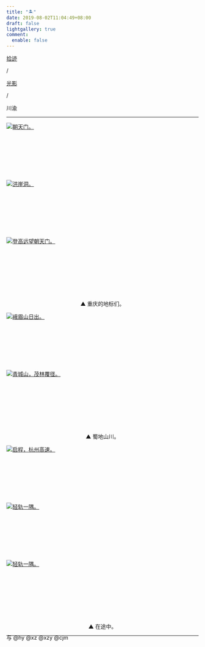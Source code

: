 ```yaml
---
title: "🏝️"
date: 2019-08-02T11:04:49+08:00
draft: false
lightgallery: true
comment:
  enable: false
---
```


<div class="nav-tab">
  <a href="../../../cages"><p class="not">拾迹</p></a><p class="not">/</p>
  <a href="../"><p class="not">光影</p></a>
  <p class="now">/</p><p class="now">川渝</p>
</div>

---

<div class="group-picture">
  <div class="group-picture-cover">
    <a class="lightgallery" href="https://pic.imgdb.cn/item/655338fdc458853aefd5fd63.jpg" title="朝天门。" data-thumbnail="https://pic.imgdb.cn/item/655338fdc458853aefd5fd63.jpg">
    <img loading="lazy" src="https://pic.imgdb.cn/item/655338fdc458853aefd5fd63.jpg" sizes="auto" alt="朝天门。"></a>
  </div>
  <div class="group-picture-cover">
    <a class="lightgallery" href="https://pic.imgdb.cn/item/655338fdc458853aefd5ff38.jpg" title="洪崖洞。" data-thumbnail="https://pic.imgdb.cn/item/655338fdc458853aefd5ff38.jpg">
    <img loading="lazy" src="https://pic.imgdb.cn/item/655338fdc458853aefd5ff38.jpg" sizes="auto" alt="洪崖洞。"></a>
  </div>
</div>

<div class="group-picture">
  <div class="group1-picture-cover">
    <a class="lightgallery" href="https://pic.imgdb.cn/item/654e2f8fc458853aef90fdcb.webp" title="登高远望朝天门。" data-thumbnail="https://pic.imgdb.cn/item/654e2f8fc458853aef90fdcb.webp">
    <img loading="lazy" src="https://pic.imgdb.cn/item/654e2f8fc458853aef90fdcb.webp" sizes="auto" alt="登高远望朝天门。"></a>
  </div>
</div>

<p class="img-desc" style="text-align: center">▲ 重庆的地标们。</p>

<div class="group-picture">
  <div class="group-picture-cover">
    <a class="lightgallery" href="https://pic.imgdb.cn/item/654e2f89c458853aef90e2ce.webp" title="峨眉山日出。" data-thumbnail="https://pic.imgdb.cn/item/654e2f89c458853aef90e2ce.webp">
    <img loading="lazy" src="https://pic.imgdb.cn/item/654e2f89c458853aef90e2ce.webp" sizes="auto" alt="峨眉山日出。"></a>
  </div>
  <div class="group-picture-cover">
    <a class="lightgallery" href="https://pic.imgdb.cn/item/654e2f94c458853aef911920.webp" title="青城山，茂林覆径。" data-thumbnail="https://pic.imgdb.cn/item/654e2f94c458853aef911920.webp">
    <img loading="lazy" src="https://pic.imgdb.cn/item/654e2f94c458853aef911920.webp" sizes="auto" alt="青城山，茂林覆径。"></a>
  </div>
</div>

<p class="img-desc" style="text-align: center">▲ 蜀地山川。</p>

<div class="group-picture">
  <div class="group1-picture-cover">
    <a class="lightgallery" href="https://pic.imgdb.cn/item/654e2f8cc458853aef90f080.webp" title="启程，杭州高速。" data-thumbnail="https://pic.imgdb.cn/item/654e2f8cc458853aef90f080.webp">
    <img loading="lazy" src="https://pic.imgdb.cn/item/654e2f8cc458853aef90f080.webp" sizes="auto" alt="启程，杭州高速。"></a>
  </div>
</div>

<div class="group-picture">
  <div class="group-picture-cover">
    <a class="lightgallery" href="https://pic.imgdb.cn/item/655338fdc458853aefd5fea4.jpg" title="轻轨一隅。" data-thumbnail="https://pic.imgdb.cn/item/655338fdc458853aefd5fea4.jpg">
    <img loading="lazy" src="https://pic.imgdb.cn/item/655338fdc458853aefd5fea4.jpg" sizes="auto" alt="轻轨一隅。"></a>
  </div>
  <div class="group-picture-cover">
    <a class="lightgallery" href="https://pic.imgdb.cn/item/655338fdc458853aefd5fde8.jpg" title="轻轨一隅。" data-thumbnail="https://pic.imgdb.cn/item/655338fdc458853aefd5fde8.jpg">
    <img loading="lazy" src="https://pic.imgdb.cn/item/655338fdc458853aefd5fde8.jpg" sizes="auto" alt="轻轨一隅。"></a>
  </div>
</div>

<p class="img-desc" style="text-align: center">▲ 在途中。</p>

---

<p class="img-desc" style="text-align: left; margin-top: -20px;">与 @hy @xz @xzy @cjm</p>